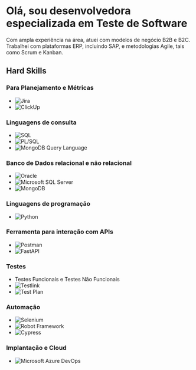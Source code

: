 # Olá, sou desenvolvedora especializada em Teste de Software

Com ampla experiência na área, atuei com modelos de negócio B2B e B2C. Trabalhei com plataformas ERP, incluindo SAP, e metodologias Agile, tais como Scrum e Kanban.

## Hard Skills

### Para Planejamento e Métricas
- ![Jira](https://img.shields.io/badge/-Jira-0052CC?logo=jira&logoColor=white)
- ![ClickUp](https://img.shields.io/badge/-ClickUp-7B68EE?logo=clickup&logoColor=white)

### Linguagens de consulta
- ![SQL](https://img.shields.io/badge/-SQL-4479A1?logo=sql&logoColor=white)
- ![PL/SQL](https://img.shields.io/badge/-PL%2FSQL-003545?logo=oracle&logoColor=white)
- ![MongoDB Query Language](https://img.shields.io/badge/-MongoDB_Query_Language-47A248?logo=mongodb&logoColor=white)

### Banco de Dados relacional e não relacional
- ![Oracle](https://img.shields.io/badge/-Oracle-F80000?logo=oracle&logoColor=white)
- ![Microsoft SQL Server](https://img.shields.io/badge/-Microsoft_SQL_Server-CC2927?logo=microsoft-sql-server&logoColor=white)
- ![MongoDB](https://img.shields.io/badge/-MongoDB-47A248?logo=mongodb&logoColor=white)

### Linguagens de programação
- ![Python](https://img.shields.io/badge/-Python-3776AB?logo=python&logoColor=white)

### Ferramenta para interação com APIs
- ![Postman](https://img.shields.io/badge/-Postman-FF6C37?logo=postman&logoColor=white)
- ![FastAPI](https://img.shields.io/badge/-FastAPI-009688?logo=fastapi&logoColor=white)

### Testes
- Testes Funcionais e Testes Não Funcionais
- ![Testlink](https://img.shields.io/badge/-Testlink-3399CC?logo=testlink&logoColor=white)
- ![Test Plan](https://img.shields.io/badge/-Test_Plan-FF5733?logo=testplan&logoColor=white)

### Automação
- ![Selenium](https://img.shields.io/badge/-Selenium-43B02A?logo=selenium&logoColor=white)
- ![Robot Framework](https://img.shields.io/badge/-Robot_Framework-000000?logo=robot-framework&logoColor=white)
- ![Cypress](https://img.shields.io/badge/-Cypress-17202C?logo=cypress&logoColor=white)

### Implantação e Cloud
- ![Microsoft Azure DevOps](https://img.shields.io/badge/-Microsoft_Azure_DevOps-0078D4?logo=azure-devops&logoColor=white)

